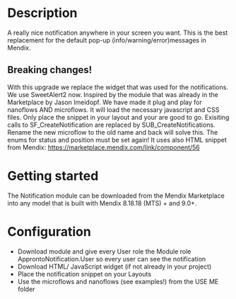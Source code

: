 # Description
A really nice notification anywhere in your screen you want. This is the best replacement for the default pop-up (info/warning/error)messages in Mendix. 

## Breaking changes!

With this upgrade we replace the widget that was used for the notifications. We use SweetAlert2 now. Inspired by the module that was already in the Marketplace by Jason Imeidopf. We have made it plug and play for nanoflows AND microflows. It will load the necessary javascript and CSS files. Only place the snippet in your layout and your are good to go. Exisiting calls to SF_CreateNotification are replaced by SUB_CreateNotifications. Rename the new microflow to the old name and back will solve this. The enums for status and position must be set again! It uses also HTML snippet from Mendix: https://marketplace.mendix.com/link/component/56 

# Getting started
The Notification module can be downloaded from the Mendix Marketplace into any model that is built with Mendix 8.18.18 (MTS) + and 9.0+.  
 
# Configuration
- Download module and give every User role the Module role ApprontoNotification.User so every user can see the notification
- Download HTML/ JavaScript widget (if not already in your project)
- Place the notification snippet on your Layouts
- Use the microflows and nanoflows (see examples!) from the USE ME folder
